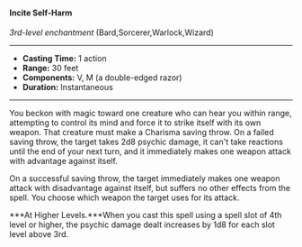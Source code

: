 #### Incite Self-Harm
*3rd-level enchantment* (Bard,Sorcerer,Warlock,Wizard)
___
- **Casting Time:** 1 action
- **Range:** 30 feet
- **Components:** V, M (a double-edged razor)
- **Duration:** Instantaneous
---
You beckon with magic toward one creature who can hear you within range, attempting to control its mind and force it to strike itself with its own weapon. That creature must make a Charisma saving throw. On a failed saving throw, the target takes 2d8 psychic damage, it can't take reactions until the end of your next turn, and it immediately makes one weapon attack with advantage against itself.

On a successful saving throw, the target immediately makes one weapon attack with disadvantage against itself, but suffers no other effects from the spell. You choose which weapon the target uses for its attack.

***At Higher Levels.***When you cast this spell using a spell slot of 4th level or higher, the psychic damage dealt increases by 1d8 for each slot level above 3rd.
